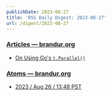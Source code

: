 ```yaml
---
publishDate: 2023-08-27
title: 'RSS Daily Digest: 2023-08-27'
url: /digest/2023-08-27
---
```


### [Articles — brandur.org](https://brandur.org/)

  * [On Using Go's `t.Parallel()`](https://brandur.org/t-parallel)
  
### [Atoms  — brandur.org](https://brandur.org/)

  * [2023 / Aug 26 / 13:48 PST](https://brandur.org/atoms/gnpaefc)
  

